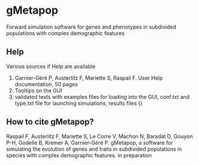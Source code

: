 # gMetapop
Forward simulation software for genes and phenotypes in subdivided populations with complex demographic features

## Help ##
Various sources if Help are available
1) Garnier-Géré P, Austerlitz F, Mariette S, Raspail F. User Help documentation, 50 pages 
2) Tooltips on the GUI
3) validated tests with examples files for loading into the GUI, conf.txt and type.txt file for launching simulations, results files
{)


## How to cite gMetapop? ##

Raspail F, Austerlitz F, Mariette S, Le Corre V, Machon N, Baradat D, Gouyon P-H, Godelle B, Kremer A, Garnier-Géré P. gMetapop, a software for simulating the evolution of genes and traits in subdivided populations in species with complex demographic features. in preparation 

